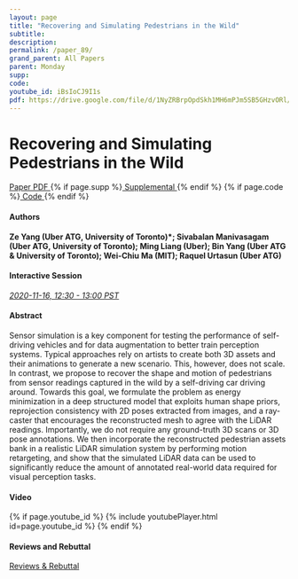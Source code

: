 ```yaml
---
layout: page
title: "Recovering and Simulating Pedestrians in the Wild"
subtitle: 
description:
permalink: /paper_89/
grand_parent: All Papers
parent: Monday
supp: 
code: 
youtube_id: iBsIoCJ9I1s
pdf: https://drive.google.com/file/d/1NyZRBrpOpdSkh1MH6mPJm5SB5GHzvORl/view
---
```


# Recovering and Simulating Pedestrians in the Wild

<a href="https://drive.google.com/file/d/1NyZRBrpOpdSkh1MH6mPJm5SB5GHzvORl/view" target="_blank" rel="noopener noreferrer" class="btn btn-blue"><i class="fa fa-file-text-o" aria-hidden="true"></i> Paper PDF </a> {% if page.supp %}<a href="" target="_blank" rel="noopener noreferrer" class="btn btn-green"><i class="fa fa-file-text-o" aria-hidden="true"></i> Supplemental </a>{% endif %} {% if page.code %}<a href="" target="_blank" rel="noopener noreferrer" class="btn"><i class="fa fa-github" aria-hidden="true"></i> Code </a>{% endif %} 

#### Authors
**Ze Yang (Uber ATG, University of Toronto)*; Sivabalan Manivasagam (Uber ATG, University of Toronto); Ming Liang (Uber); Bin Yang (Uber ATG & University of Toronto); Wei-Chiu Ma (MIT); Raquel Urtasun (Uber ATG)**

#### Interactive Session
<a href="https://pheedloop.com/corl2020/virtual/?page=sessions&section=SES6QKP1MFPOASQZM" target="_blank" rel="noopener noreferrer"><em>2020-11-16, 12:30 - 13:00 PST </em></a>

#### Abstract
Sensor simulation is a key component for testing the performance of self-driving vehicles and for data augmentation to better train perception systems. Typical approaches rely on artists to create both 3D assets and their animations to generate a new scenario. This, however, does not scale. In contrast, we propose to recover the shape and motion of pedestrians from sensor readings captured in the wild by a self-driving car driving around. Towards this goal, we formulate the problem as energy minimization in a deep structured model that exploits human shape priors, reprojection consistency with 2D poses extracted from images, and a ray-caster that encourages the reconstructed mesh to agree with the LiDAR readings. Importantly, we do not require any ground-truth 3D scans or 3D pose annotations. We then incorporate the reconstructed pedestrian assets bank in a realistic LiDAR simulation system by performing motion retargeting, and show that the simulated LiDAR data can be used to significantly reduce the amount of annotated real-world data required for visual perception tasks.

#### Video
{% if page.youtube_id %}
{% include youtubePlayer.html id=page.youtube_id %}
{% endif %}

#### Reviews and Rebuttal
<a href="https://drive.google.com/file/d/1eRYwxwov1ZasxsciG4cDzeir9gcSqnoZ/view" target="_blank" rel="noopener noreferrer" class="btn btn-purple"><i class="fa fa-pencil-square-o" aria-hidden="true"></i> Reviews & Rebuttal </a>

